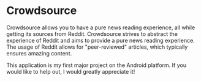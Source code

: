 Crowdsource
===========

Crowdsource allows you to have a pure news reading experience, all while getting its sources from Reddit.
Crowdsource strives to abstract the experience of Reddit and aims to provide a pure news reading experience.
The usage of Reddit allows for "peer-reviewed" articles, which typically ensures amazing content.

This application is my first major project on the Android platform. If you would like to help out, I would greatly
appreciate it!
